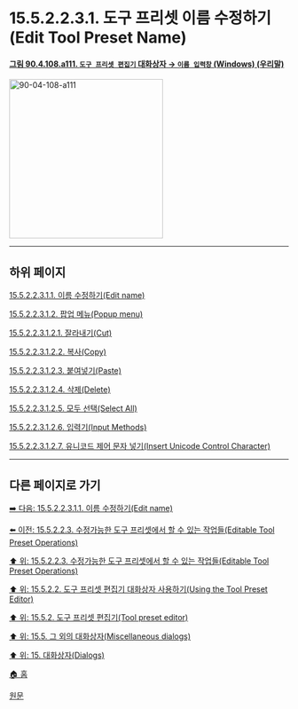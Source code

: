 # 15.5.2.2.3.1. 도구 프리셋 이름 수정하기(Edit Tool Preset Name)

<a id="90-04-108-a111"></a>

#### [그림 90.4.108.a111. `도구 프리셋 편집기` 대화상자 → `이름 입력창` (Windows) (우리말)](./90-04-0108-tool_preset_editor.md#90-04-108-a111)
<img width="277" height="287" alt="90-04-108-a111" src="https://github.com/user-attachments/assets/96bea5d3-9635-4b6f-93e4-635a95b240c7" />

***

## 하위 페이지

[15.5.2.2.3.1.1. 이름 수정하기(Edit name)](./15-05-02-02-03-01-01-edit_name.md)

[15.5.2.2.3.1.2. 팝업 메뉴(Popup menu)](./15-05-02-02-03-01-02-00-popup_menu.md)

[15.5.2.2.3.1.2.1. 잘라내기(Cut)](./15-05-02-02-03-01-02-01-cut.md)

[15.5.2.2.3.1.2.2. 복사(Copy)](./15-05-02-02-03-01-02-02-copy.md)

[15.5.2.2.3.1.2.3. 붙여넣기(Paste)](./15-05-02-02-03-01-02-03-paste.md)

[15.5.2.2.3.1.2.4. 삭제(Delete)](./15-05-02-02-03-01-02-04-delete.md)

[15.5.2.2.3.1.2.5. 모두 선택(Select All)](./15-05-02-02-03-01-02-05-select_all.md)

[15.5.2.2.3.1.2.6. 입력기(Input Methods)](./15-05-02-02-03-01-02-06-input_methods.md)

[15.5.2.2.3.1.2.7. 유니코드 제어 문자 넣기(Insert Unicode Control Character)](./15-05-02-02-03-01-02-07-insert_unicode_control_character.md)

***

## 다른 페이지로 가기

[➡️ 다음: 15.5.2.2.3.1.1. 이름 수정하기(Edit name)](./15-05-02-02-03-01-01-edit_name.md)

[⬅️ 이전: 15.5.2.2.3. 수정가능한 도구 프리셋에서 할 수 있는 작업들(Editable Tool Preset Operations)](./15-05-02-02-03-00-editable_tool_preset_operations.md)

[⬆️ 위: 15.5.2.2.3. 수정가능한 도구 프리셋에서 할 수 있는 작업들(Editable Tool Preset Operations)](./15-05-02-02-03-00-editable_tool_preset_operations.md)

[⬆️ 위: 15.5.2.2. 도구 프리셋 편집기 대화상자 사용하기(Using the Tool Preset Editor)](./15-05-02-02-00-using_the_tool_preset_editor.md)

[⬆️ 위: 15.5.2. 도구 프리셋 편집기(Tool preset editor)](./15-05-02-00-tool-preset-editor.md)

[⬆️ 위: 15.5. 그 외의 대화상자(Miscellaneous dialogs)](./15-05-00-miscellaneous-dialogs.md)

[⬆️ 위: 15. 대화상자(Dialogs)](./15-00-dialogs.md)

[🏠 홈](./00-home.md)

[원문](https://docs.gimp.org/2.10/ko/gimp-tool-preset-editor-dialog.html#idm21626)